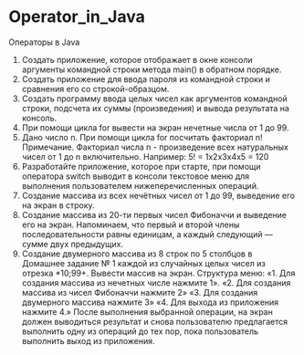 # Operator_in_Java
Операторы в Java
1. Создать приложение, которое отображает в окне консоли аргументы командной строки метода main() в обратном порядке.
2. Создать приложение для ввода пароля из командной строки и сравнения его со строкой-образцом.
3. Создать программу ввода целых чисел как аргументов командной строки, подсчета их суммы (произведения) и вывода результата на консоль.
4. При помощи цикла for вывести на экран нечетные числа от 1 до 99.
5. Дано число n. При помощи цикла for посчитать факториал n!
Примечание. Факториал числа n - произведение всех натуральных чисел от 1 до n включительно. Например: 5! = 1х2х3х4х5 = 120
6. Разработайте приложение, которое при старте, при помощи оператора switch выводит в консоли текстовое меню для выполнения пользователем нижеперечисленных операций.
1. Создание массива из всех нечётных чисел от 1 до 99, выведение его на экран в строку.
2. Создание массива из 20-ти первых чисел Фибоначчи и выведение его на экран.
Напоминаем, что первый и второй члены последовательности равны единицам, а каждый следующий — сумме двух предыдущих.
3. Создание двумерного массива из 8 строк по 5 столбцов в
Домашнее задание № 1
каждой из случайных целых чисел из отрезка *10;99+. Вывести массив на экран.
Структура меню:
«1. Для создания массива из нечетных числе нажмите 1».
«2. Для создания массива из чисел Фибоначчи нажмите 2»
«3. Для создания двумерного массива нажмите 3»
«4. Для выхода из приложения нажмите 4.»
После выполнения выбранной операции, на экран должен выводиться результат и снова пользователю предлагается выполнить одну из операций до тех пор, пока пользователь выполнить выход из приложения.
